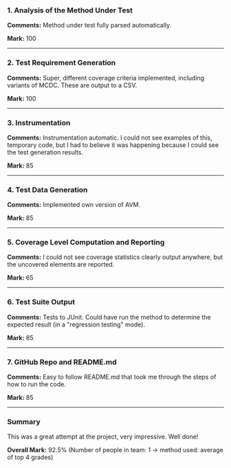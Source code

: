 ### 1. Analysis of the Method Under Test

__Comments:__ Method under test fully parsed automatically. 

__Mark:__ 100

---

### 2. Test Requirement Generation

__Comments:__ Super, different coverage criteria implemented, including 
variants of MCDC. These are output to a CSV.

__Mark:__ 100

---

### 3. Instrumentation

__Comments:__ Instrumentation automatic. I could not see examples of this,
temporary code, but I had to believe it was happening because I could see the
test generation results.

__Mark:__ 85

---

### 4. Test Data Generation

__Comments:__ Implemented own version of AVM.

__Mark:__ 85

---

### 5. Coverage Level Computation and Reporting

__Comments:__ I could not see coverage statistics clearly output anywhere, but
the uncovered elements are reported.

__Mark:__ 65

---

### 6. Test Suite Output

__Comments:__ Tests to JUnit. Could have run the method to determine the expected result (in a "regression testing" mode).

__Mark:__ 85

---

### 7. GitHub Repo and README.md

__Comments:__ Easy to follow README.md that took me through the steps of how to run the code.

__Mark:__ 85

---

### Summary

This was a great attempt at the project, very impressive. Well done!

__Overall Mark:__ 92.5% (Number of people in team: 1 -> method used: average of top 4 grades)